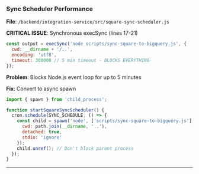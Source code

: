 ### Sync Scheduler Performance

**File**: `/backend/integration-service/src/square-sync-scheduler.js`

**CRITICAL ISSUE**: Synchronous execSync (lines 17-21)

```javascript
const output = execSync('node scripts/sync-square-to-bigquery.js', {
  cwd: __dirname + '/..',
  encoding: 'utf8',
  timeout: 300000 // 5 min timeout - BLOCKS EVERYTHING
});
```

**Problem**: Blocks Node.js event loop for up to 5 minutes

**Fix**: Convert to async spawn

```javascript
import { spawn } from 'child_process';

function startSquareSyncScheduler() {
  cron.schedule(SYNC_SCHEDULE, () => {
    const child = spawn('node', ['scripts/sync-square-to-bigquery.js'], {
      cwd: path.join(__dirname, '..'),
      detached: true,
      stdio: 'ignore'
    });
    child.unref(); // Don't block parent process
  });
}
```

---
